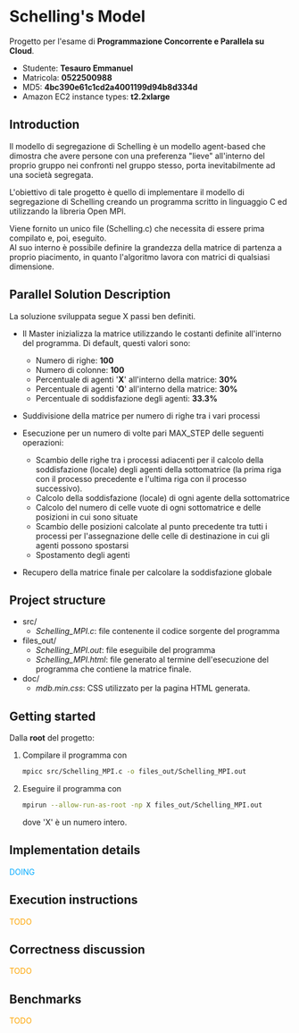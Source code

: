 # Schelling's Model

Progetto per l'esame di **Programmazione Concorrente e Parallela su Cloud**.

- Studente: **Tesauro Emmanuel**
- Matricola: **0522500988**
- MD5: **4bc390e61c1cd2a4001199d94b8d334d**
- Amazon EC2 instance types: **t2.2xlarge**

## Introduction

Il modello di segregazione di Schelling è un modello agent-based che dimostra che avere persone con una preferenza "lieve" all'interno del proprio gruppo nei confronti nel gruppo stesso, porta inevitabilmente ad una società segregata.

L'obiettivo di tale progetto è quello di implementare il modello di segregazione di Schelling creando un programma scritto in linguaggio C ed utilizzando la libreria Open MPI.

Viene fornito un unico file (Schelling.c) che necessita di essere prima compilato e, poi, eseguito.\
Al suo interno è possibile definire la grandezza della matrice di partenza a proprio piacimento, in quanto l'algoritmo lavora con matrici di qualsiasi dimensione.

## Parallel Solution Description

La soluzione sviluppata segue X passi ben definiti.

- Il Master inizializza la matrice utilizzando le costanti definite all'interno del programma. Di default, questi valori sono:

  - Numero di righe: **100**
  - Numero di colonne: **100**
  - Percentuale di agenti '**X**' all'interno della matrice: **30%**
  - Percentuale di agenti '**O**' all'interno della matrice: **30%**
  - Percentuale di soddisfazione degli agenti: **33.3%**

- Suddivisione della matrice per numero di righe tra i vari processi
- Esecuzione per un numero di volte pari MAX_STEP delle seguenti operazioni:

  - Scambio delle righe tra i processi adiacenti per il calcolo della soddisfazione (locale) degli agenti della sottomatrice (la prima riga con il processo precedente e l'ultima riga con il processo successivo).
  - Calcolo della soddisfazione (locale) di ogni agente della sottomatrice
  - Calcolo del numero di celle vuote di ogni sottomatrice e delle posizioni in cui sono situate
  - Scambio delle posizioni calcolate al punto precedente tra tutti i processi per l'assegnazione delle celle di destinazione in cui gli agenti possono spostarsi
  - Spostamento degli agenti

- Recupero della matrice finale per calcolare la soddisfazione globale

## Project structure

- src/
  - _Schelling_MPI.c_: file contenente il codice sorgente del programma
- files_out/
  - _Schelling_MPI.out_: file eseguibile del programma
  - _Schelling_MPI.html_: file generato al termine dell'esecuzione del programma che contiene la matrice finale.
- doc/
  - _mdb.min.css_: CSS utilizzato per la pagina HTML generata.

## Getting started

Dalla **root** del progetto:

1. Compilare il programma con

   ```sh
   mpicc src/Schelling_MPI.c -o files_out/Schelling_MPI.out
   ```

2. Eseguire il programma con

   ```sh
   mpirun --allow-run-as-root -np X files_out/Schelling_MPI.out
   ```

   dove 'X' è un numero intero.

## Implementation details

<p style="color: #00aaff;"> DOING </p>

## Execution instructions

<p style="color: orange;"> TODO </p>

## Correctness discussion

<p style="color: orange;"> TODO </p>

## Benchmarks

<p style="color: orange;"> TODO </p>
